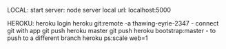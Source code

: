LOCAL:
start server: node server
local url: localhost:5000

HEROKU:
heroku login
heroku git:remote -a thawing-eyrie-2347   - connect git with app
git push heroku master
git push heroku bootstrap:master   - to push to a different branch
heroku ps:scale web=1
